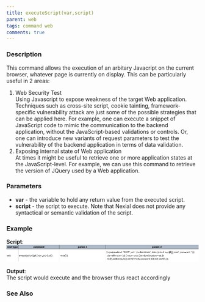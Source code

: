 ```yaml
---
title: executeScript(var,script)
parent: web
tags: command web
comments: true
---
```


### Description

This command allows the execution of an arbitary Javacript on the current browser, whatever page is currently on display.  This can be particularly useful in 2 areas:

1.  Web Security Test  
    Using Javascript to expose weakness of the target Web application.  Techniques such as cross-site script, cookie tainting, framework-specific vulnerability attack are just some of the possible strategies that can be applied here.  For example, one can execute a snippet of JavaScript code to mimic the communication to the backend application, without the JavaScript-based validations or controls.  Or, one can introduce new variants of request parameters to test the vulnerability of the backend application in terms of data validation.
2.  Exposing internal state of Web application  
    At times it might be useful to retrieve one or more application states at the JavaScript-level.  For example, we can use this command to retrieve the version of JQuery used by a Web application.

### Parameters

- **var** - the variable to hold any return value from the executed script.
- **script** - the script to execute.  Note that Nexial does not provide any syntactical or semantic validation of the script.

### Example

**Script**:<br/>
![](image/executeScript_01.png)

**Output**:<br/>
The script would execute and the browser thus react accordingly

### See Also